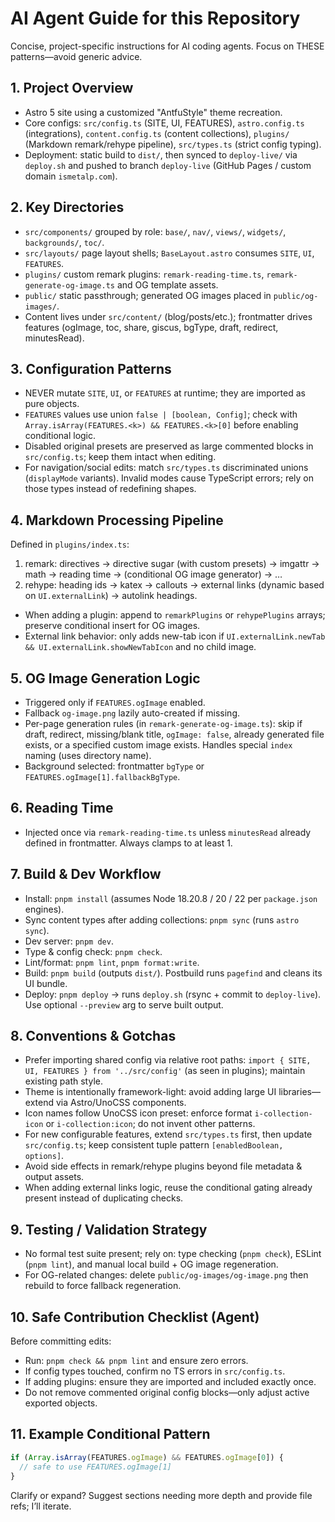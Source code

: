 # AI Agent Guide for this Repository

Concise, project-specific instructions for AI coding agents. Focus on THESE patterns—avoid generic advice.

## 1. Project Overview

- Astro 5 site using a customized "AntfuStyle" theme recreation.
- Core configs: `src/config.ts` (SITE, UI, FEATURES), `astro.config.ts` (integrations), `content.config.ts` (content collections), `plugins/` (Markdown remark/rehype pipeline), `src/types.ts` (strict config typing).
- Deployment: static build to `dist/`, then synced to `deploy-live/` via `deploy.sh` and pushed to branch `deploy-live` (GitHub Pages / custom domain `ismetalp.com`).

## 2. Key Directories

- `src/components/` grouped by role: `base/`, `nav/`, `views/`, `widgets/`, `backgrounds/`, `toc/`.
- `src/layouts/` page layout shells; `BaseLayout.astro` consumes `SITE`, `UI`, `FEATURES`.
- `plugins/` custom remark plugins: `remark-reading-time.ts`, `remark-generate-og-image.ts` and OG template assets.
- `public/` static passthrough; generated OG images placed in `public/og-images/`.
- Content lives under `src/content/` (blog/posts/etc.); frontmatter drives features (ogImage, toc, share, giscus, bgType, draft, redirect, minutesRead).

## 3. Configuration Patterns

- NEVER mutate `SITE`, `UI`, or `FEATURES` at runtime; they are imported as pure objects.
- `FEATURES` values use union `false | [boolean, Config]`; check with `Array.isArray(FEATURES.<k>) && FEATURES.<k>[0]` before enabling conditional logic.
- Disabled original presets are preserved as large commented blocks in `src/config.ts`; keep them intact when editing.
- For navigation/social edits: match `src/types.ts` discriminated unions (`displayMode` variants). Invalid modes cause TypeScript errors; rely on those types instead of redefining shapes.

## 4. Markdown Processing Pipeline

Defined in `plugins/index.ts`:

1. remark: directives → directive sugar (with custom presets) → imgattr → math → reading time → (conditional OG image generator) → …
2. rehype: heading ids → katex → callouts → external links (dynamic based on `UI.externalLink`) → autolink headings.

- When adding a plugin: append to `remarkPlugins` or `rehypePlugins` arrays; preserve conditional insert for OG images.
- External link behavior: only adds new-tab icon if `UI.externalLink.newTab && UI.externalLink.showNewTabIcon` and no child image.

## 5. OG Image Generation Logic

- Triggered only if `FEATURES.ogImage` enabled.
- Fallback `og-image.png` lazily auto-created if missing.
- Per-page generation rules (in `remark-generate-og-image.ts`): skip if draft, redirect, missing/blank title, `ogImage: false`, already generated file exists, or a specified custom image exists. Handles special `index` naming (uses directory name).
- Background selected: frontmatter `bgType` or `FEATURES.ogImage[1].fallbackBgType`.

## 6. Reading Time

- Injected once via `remark-reading-time.ts` unless `minutesRead` already defined in frontmatter. Always clamps to at least 1.

## 7. Build & Dev Workflow

- Install: `pnpm install` (assumes Node 18.20.8 / 20 / 22 per `package.json` engines).
- Sync content types after adding collections: `pnpm sync` (runs `astro sync`).
- Dev server: `pnpm dev`.
- Type & config check: `pnpm check`.
- Lint/format: `pnpm lint`, `pnpm format:write`.
- Build: `pnpm build` (outputs `dist/`). Postbuild runs `pagefind` and cleans its UI bundle.
- Deploy: `pnpm deploy` -> runs `deploy.sh` (rsync + commit to `deploy-live`). Use optional `--preview` arg to serve built output.

## 8. Conventions & Gotchas

- Prefer importing shared config via relative root paths: `import { SITE, UI, FEATURES } from '../src/config'` (as seen in plugins); maintain existing path style.
- Theme is intentionally framework-light: avoid adding large UI libraries—extend via Astro/UnoCSS components.
- Icon names follow UnoCSS icon preset: enforce format `i-collection-icon` or `i-collection:icon`; do not invent other patterns.
- For new configurable features, extend `src/types.ts` first, then update `src/config.ts`; keep consistent tuple pattern `[enabledBoolean, options]`.
- Avoid side effects in remark/rehype plugins beyond file metadata & output assets.
- When adding external links logic, reuse the conditional gating already present instead of duplicating checks.

## 9. Testing / Validation Strategy

- No formal test suite present; rely on: type checking (`pnpm check`), ESLint (`pnpm lint`), and manual local build + OG image regeneration.
- For OG-related changes: delete `public/og-images/og-image.png` then rebuild to force fallback regeneration.

## 10. Safe Contribution Checklist (Agent)

Before committing edits:

- Run: `pnpm check && pnpm lint` and ensure zero errors.
- If config types touched, confirm no TS errors in `src/config.ts`.
- If adding plugins: ensure they are imported and included exactly once.
- Do not remove commented original config blocks—only adjust active exported objects.

## 11. Example Conditional Pattern

```ts
if (Array.isArray(FEATURES.ogImage) && FEATURES.ogImage[0]) {
  // safe to use FEATURES.ogImage[1]
}
```

Clarify or expand? Suggest sections needing more depth and provide file refs; I’ll iterate.
